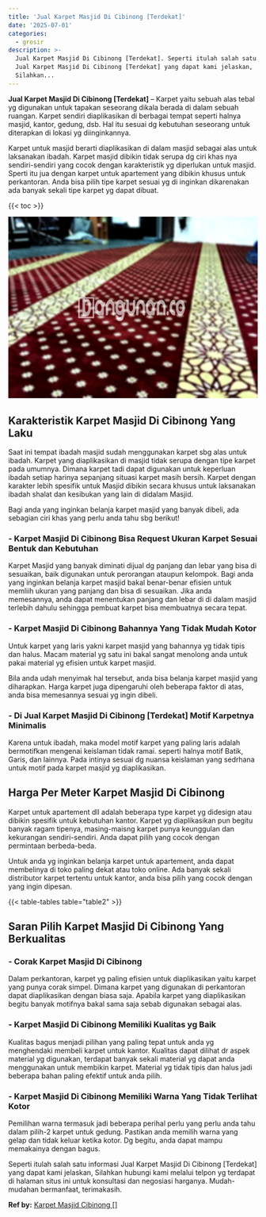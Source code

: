 ```yaml
---
title: 'Jual Karpet Masjid Di Cibinong [Terdekat]'
date: '2025-07-01'
categories:
  - grosir
description: >-
  Jual Karpet Masjid Di Cibinong [Terdekat]. Seperti itulah salah satu informasi
  Jual Karpet Masjid Di Cibinong [Terdekat] yang dapat kami jelaskan,
  Silahkan...
---
```


**Jual Karpet Masjid Di Cibinong \[Terdekat\]** – Karpet yaitu sebuah alas tebal yg digunakan untuk tapakan seseorang dikala berada di dalam sebuah ruangan. Karpet sendiri diaplikasikan di berbagai tempat seperti halnya masjid, kantor, gedung, dsb. Hal itu sesuai dg kebutuhan seseorang untuk diterapkan di lokasi yg diinginkannya.

Karpet untuk masjid berarti diaplikasikan di dalam masjid sebagai alas untuk laksanakan ibadah. Karpet masjid dibikin tidak serupa dg ciri khas nya sendiri-sendiri yang cocok dengan karakteristik yg diperlukan untuk masjid. Sperti itu jua dengan karpet untuk apartement yang dibikin khusus untuk perkantoran. Anda bisa pilih tipe karpet sesuai yg di inginkan dikarenakan ada banyak sekali tipe karpet yg dapat dibuat.

{{< toc >}}

![Jual Karpet Masjid Di Cibinong [Terdekat]](/images/grosir-karpet-murah-12.png)

## Karakteristik Karpet Masjid Di Cibinong Yang Laku

Saat ini tempat ibadah masjid sudah menggunakan karpet sbg alas untuk ibadah. Karpet yang diaplikasikan di masjid tidak serupa dengan tipe karpet pada umumnya. Dimana karpet tadi dapat digunakan untuk keperluan ibadah setiap harinya sepanjang situasi karpet masih bersih. Karpet dengan karakter lebih spesifik untuk Masjid dibikin secara khusus untuk laksanakan ibadah shalat dan kesibukan yang lain di didalam Masjid.

Bagi anda yang inginkan belanja karpet masjid yang banyak dibeli, ada sebagian ciri khas yang perlu anda tahu sbg berikut!

### \- Karpet Masjid Di Cibinong Bisa Request Ukuran Karpet Sesuai Bentuk dan Kebutuhan

Karpet Masjid yang banyak diminati dijual dg panjang dan lebar yang bisa di sesuaikan, baik digunakan untuk perorangan ataupun kelompok. Bagi anda yang inginkan belanja karpet masjid bakal benar-benar efisien untuk memliih ukuran yang panjang dan bisa di sesuaikan. Jika anda memesannya, anda dapat menentukan panjang dan lebar di di dalam masjid terlebih dahulu sehingga pembuat karpet bisa membuatnya secara tepat.

### \- Karpet Masjid Di Cibinong Bahannya Yang Tidak Mudah Kotor

Untuk karpet yang laris yakni karpet masjid yang bahannya yg tidak tipis dan halus. Macam material yg satu ini bakal sangat menolong anda untuk pakai material yg efisien untuk karpet masjid.

Bila anda udah menyimak hal tersebut, anda bisa belanja karpet masjid yang diharapkan. Harga karpet juga dipengaruhi oleh beberapa faktor di atas, anda bisa memesannya sesuai yg ingin dibeli.

### \- Di Jual Karpet Masjid Di Cibinong \[Terdekat\] Motif Karpetnya Minimalis

Karena untuk ibadah, maka model motif karpet yang paling laris adalah bermotifkan mengenai keislaman tidak ramai. seperti halnya motif Batik, Garis, dan lainnya. Pada intinya sesuai dg nuansa keislaman yang sedrhana untuk motif pada karpet masjid yg diaplikasikan.

## Harga Per Meter Karpet Masjid Di Cibinong

Karpet untuk apartement dll adalah beberapa type karpet yg didesign atau dibikin spesifik untuk kebutuhan kantor. Karpet yg diaplikasikan pun begitu banyak ragam tipenya, masing-maisng karpet punya keunggulan dan kekurangan sendiri-sendiri. Anda dapat pilih yang cocok dengan permintaan berbeda-beda.

Untuk anda yg inginkan belanja karpet untuk apartement, anda dapat membelinya di toko paling dekat atau toko online. Ada banyak sekali distributor karpet tertentu untuk kantor, anda bisa pilih yang cocok dengan yang ingin dipesan.

{{< table-tables table="table2" >}}

## Saran Pilih Karpet Masjid Di Cibinong Yang Berkualitas

### \- Corak Karpet Masjid Di Cibinong

Dalam perkantoran, karpet yg paling efisien untuk diaplikasikan yaitu karpet yang punya corak simpel. Dimana karpet yang digunakan di perkantoran dapat diaplikasikan dengan biasa saja. Apabila karpet yang diaplikasikan begitu banyak motifnya bakal sama saja sebab digunakan sebagai alas.

### \- Karpet Masjid Di Cibinong Memiliki Kualitas yg Baik

Kualitas bagus menjadi pilihan yang paling tepat untuk anda yg menghendaki membeli karpet untuk kantor. Kualitas dapat dilihat dr aspek material yg digunakan, terdapat banyak sekali material yg dapat anda menggunakan untuk membikin karpet. Material yg tidak tipis dan halus jadi beberapa bahan paling efektif untuk anda pilih.

### \- Karpet Masjid Di Cibinong Memiliki Warna Yang Tidak Terlihat Kotor

Pemilihan warna termasuk jadi beberapa perihal perlu yang perlu anda tahu dalam pilih-2 karpet untuk gedung. Pastikan anda memilih warna yang gelap dan tidak keluar ketika kotor. Dg begitu, anda dapat mampu memakainya dengan bagus.

Seperti itulah salah satu informasi Jual Karpet Masjid Di Cibinong \[Terdekat\] yang dapat kami jelaskan, Silahkan hubungi kami melalui telpon yg terdapat di halaman situs ini untuk konsultasi dan negosiasi harganya. Mudah-mudahan bermanfaat, terimakasih.

**Ref by:**  [Karpet Masjid Cibinong []](https://id.wikipedia.org/wiki/Karpet)
